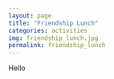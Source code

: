 ```yaml
---
layout: page
title: "Friendship Lunch"
categories: activities
img: friendship_lunch.jpg
permalink: friendship_lunch
---
```

Hello